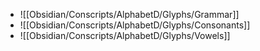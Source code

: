 - ![[Obsidian/Conscripts/AlphabetD/Glyphs/Grammar]]
- ![[Obsidian/Conscripts/AlphabetD/Glyphs/Consonants]]
- ![[Obsidian/Conscripts/AlphabetD/Glyphs/Vowels]]
